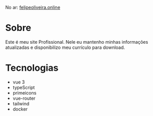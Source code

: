 No ar: [felipeoliveira.online](https://www.felipeoliveira.online)

# Sobre

Este é meu site Profissional. Nele eu mantenho minhas informações atualizadas e disponibilizo meu currículo para download.

# Tecnologias
- vue 3
- typeScript
- primeicons
- vue-router
- tailwind
- docker
